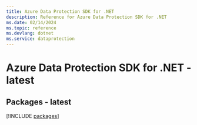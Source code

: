 ```yaml
---
title: Azure Data Protection SDK for .NET
description: Reference for Azure Data Protection SDK for .NET
ms.date: 02/14/2024
ms.topic: reference
ms.devlang: dotnet
ms.service: dataprotection
---
```

# Azure Data Protection SDK for .NET - latest
## Packages - latest
[!INCLUDE [packages](data-protection-index.md)]